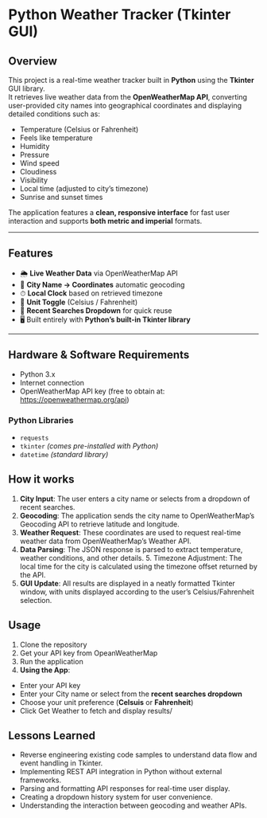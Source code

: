 # Python Weather Tracker (Tkinter GUI)

## Overview
This project is a real-time weather tracker built in **Python** using the **Tkinter** GUI library.  
It retrieves live weather data from the **OpenWeatherMap API**, converting user-provided city names into geographical coordinates and displaying detailed conditions such as:

- Temperature (Celsius or Fahrenheit)
- Feels like temperature
- Humidity
- Pressure
- Wind speed
- Cloudiness
- Visibility
- Local time (adjusted to city’s timezone)
- Sunrise and sunset times

The application features a **clean, responsive interface** for fast user interaction and supports **both metric and imperial** formats.

---

## Features
- 🌦 **Live Weather Data** via OpenWeatherMap API
- 📍 **City Name → Coordinates** automatic geocoding
- ⏱ **Local Clock** based on retrieved timezone
- 🔄 **Unit Toggle** (Celsius / Fahrenheit)
- 📜 **Recent Searches Dropdown** for quick reuse
- 🖥 Built entirely with **Python’s built-in Tkinter library**

---

## Hardware & Software Requirements
- Python 3.x
- Internet connection
- OpenWeatherMap API key (free to obtain at: https://openweathermap.org/api)

### Python Libraries
- `requests`
- `tkinter` *(comes pre-installed with Python)*
- `datetime` *(standard library)*

## How it works
1. **City Input**: The user enters a city name or selects from a dropdown of recent searches.
2.	**Geocoding**: The application sends the city name to OpenWeatherMap’s Geocoding API to retrieve latitude and longitude.
3.	**Weather Request**: These coordinates are used to request real-time weather data from OpenWeatherMap’s Weather API.
4.	**Data Parsing**: The JSON response is parsed to extract temperature, weather conditions, and other details.	5.	Timezone Adjustment: The local time for the city is calculated using the timezone offset returned by the API.
6.	**GUI Update**: All results are displayed in a neatly formatted Tkinter window, with units displayed according to the user’s Celsius/Fahrenheit selection.

## Usage
1. Clone the repository
2. Get your API key from OpeanWeatherMap
3. Run the application
4. **Using the App**:
- Enter your API key
- Enter your City name or select from the **recent searches dropdown**
- Choose your unit preference (**Celsuis** or **Fahrenheit**)
- Click Get Weather to fetch and display results/

## Lessons Learned
- Reverse engineering existing code samples to understand data flow and event handling in Tkinter.
- Implementing REST API integration in Python without external frameworks.
- Parsing and formatting API responses for real-time user display.
- Creating a dropdown history system for user convenience.
- Understanding the interaction between geocoding and weather APIs.
